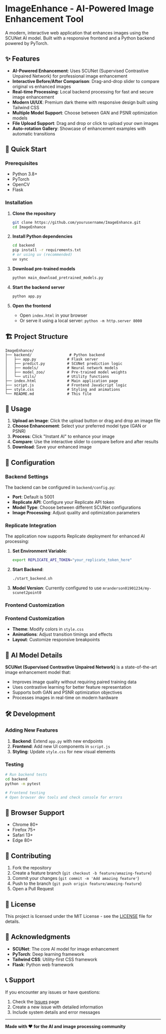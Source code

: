 # ImageEnhance - AI-Powered Image Enhancement Tool

A modern, interactive web application that enhances images using the SCUNet AI model. Built with a responsive frontend and a Python backend powered by PyTorch.

## ✨ Features

- **AI-Powered Enhancement**: Uses SCUNet (Supervised Contrastive Unpaired Network) for professional image enhancement
- **Interactive Before/After Comparison**: Drag-and-drop slider to compare original vs enhanced images
- **Real-time Processing**: Local backend processing for fast and secure image enhancement
- **Modern UI/UX**: Premium dark theme with responsive design built using Tailwind CSS
- **Multiple Model Support**: Choose between GAN and PSNR optimization models
- **File Upload Support**: Drag and drop or click to upload your own images
- **Auto-rotation Gallery**: Showcase of enhancement examples with automatic transitions

## 🚀 Quick Start

### Prerequisites

- Python 3.8+
- PyTorch
- OpenCV
- Flask

### Installation

1. **Clone the repository**
   ```bash
   git clone https://github.com/yourusername/ImageEnhance.git
   cd ImageEnhance
   ```

2. **Install Python dependencies**
   ```bash
   cd backend
   pip install -r requirements.txt
   # or using uv (recommended)
   uv sync
   ```

3. **Download pre-trained models**
   ```bash
   python main_download_pretrained_models.py
   ```

4. **Start the backend server**
   ```bash
   python app.py
   ```

5. **Open the frontend**
   - Open `index.html` in your browser
   - Or serve it using a local server: `python -m http.server 8000`

## 🏗️ Project Structure

```
ImageEnhance/
├── backend/                 # Python backend
│   ├── app.py              # Flask server
│   ├── predict.py          # SCUNet prediction logic
│   ├── models/             # Neural network models
│   ├── model_zoo/          # Pre-trained model weights
│   └── utils/              # Utility functions
├── index.html              # Main application page
├── script.js               # Frontend JavaScript logic
├── style.css               # Styling and animations
└── README.md               # This file
```

## 🎯 Usage

1. **Upload an Image**: Click the upload button or drag and drop an image file
2. **Choose Enhancement**: Select your preferred model type (GAN or PSNR)
3. **Process**: Click "Instant AI" to enhance your image
4. **Compare**: Use the interactive slider to compare before and after results
5. **Download**: Save your enhanced image

## 🔧 Configuration

### Backend Settings

The backend can be configured in `backend/config.py`:

- **Port**: Default is 5001
- **Replicate API**: Configure your Replicate API token
- **Model Type**: Choose between different SCUNet configurations
- **Image Processing**: Adjust quality and optimization parameters

### Replicate Integration

The application now supports Replicate deployment for enhanced AI processing:

1. **Set Environment Variable**: 
   ```bash
   export REPLICATE_API_TOKEN="your_replicate_token_here"
   ```

2. **Start Backend**: 
   ```bash
   ./start_backend.sh
   ```

3. **Model Version**: Currently configured to use `mranderson01901234/my-scunet2point0`

### Frontend Customization

### Frontend Customization

- **Theme**: Modify colors in `style.css`
- **Animations**: Adjust transition timings and effects
- **Layout**: Customize responsive breakpoints

## 🧠 AI Model Details

**SCUNet (Supervised Contrastive Unpaired Network)** is a state-of-the-art image enhancement model that:

- Improves image quality without requiring paired training data
- Uses contrastive learning for better feature representation
- Supports both GAN and PSNR optimization objectives
- Processes images in real-time on modern hardware

## 🛠️ Development

### Adding New Features

1. **Backend**: Extend `app.py` with new endpoints
2. **Frontend**: Add new UI components in `script.js`
3. **Styling**: Update `style.css` for new visual elements

### Testing

```bash
# Run backend tests
cd backend
python -m pytest

# Frontend testing
# Open browser dev tools and check console for errors
```

## 📱 Browser Support

- Chrome 80+
- Firefox 75+
- Safari 13+
- Edge 80+

## 🤝 Contributing

1. Fork the repository
2. Create a feature branch (`git checkout -b feature/amazing-feature`)
3. Commit your changes (`git commit -m 'Add amazing feature'`)
4. Push to the branch (`git push origin feature/amazing-feature`)
5. Open a Pull Request

## 📄 License

This project is licensed under the MIT License - see the [LICENSE](LICENSE) file for details.

## 🙏 Acknowledgments

- **SCUNet**: The core AI model for image enhancement
- **PyTorch**: Deep learning framework
- **Tailwind CSS**: Utility-first CSS framework
- **Flask**: Python web framework

## 📞 Support

If you encounter any issues or have questions:

1. Check the [Issues](https://github.com/yourusername/ImageEnhance/issues) page
2. Create a new issue with detailed information
3. Include system details and error messages

---

**Made with ❤️ for the AI and image processing community** 